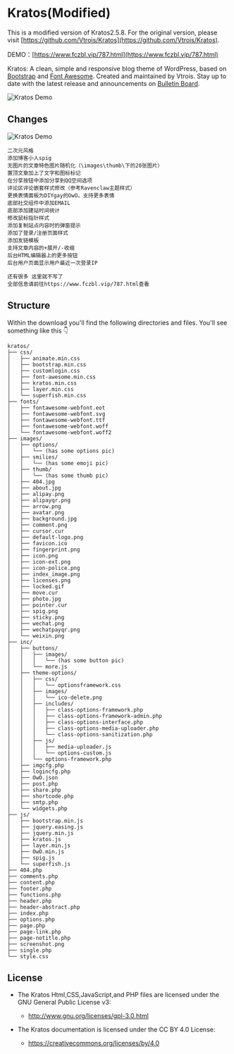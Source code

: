 # Kratos(Modified)

This is a modified version of Kratos2.5.8. For the original version, please visit [https://github.com/Vtrois/Kratos](https://github.com/Vtrois/Kratos).

DEMO：[https://www.fczbl.vip/787.html](https://www.fczbl.vip/787.html)

Kratos: A clean, simple and responsive blog theme of WordPress, based on [Bootstrap](https://github.com/twbs/bootstrap) and [Font Awesome](https://github.com/FortAwesome/Font-Awesome). Created and maintained by Vtrois. Stay up to date with the latest release and announcements on [Bulletin Board](https://github.com/Vtrois/Kratos/issues). 

![Kratos Demo](http://i2.bvimg.com/1949/649bfde164c5c8b1.png) 

## Changes
![Kratos Demo](https://www.fczbl.vip/wp-content/uploads/kratos2.jpg)
```
二次元风格
添加博客小人spig
无图片的文章特色图片随机化（\images\thumb\下的20张图片）
置顶文章加上了文字和图标标记
在分享按钮中添加分享到QQ空间选项
评论区评论嵌套样式修改（参考Ravenclaw主题样式）
更换表情面板为DIYgay的OwO，支持更多表情
底部社交组件中添加EMAIL
底部添加建站时间统计
修改鼠标指针样式
添加复制站点内容时的弹窗提示
添加了登录/注册页面样式
添加友链模板
支持文章内容的+展开/-收缩
后台HTML编辑器上的更多按钮
后台用户页面显示用户最近一次登录IP

还有很多 这里就不写了
全部信息请前往https://www.fczbl.vip/787.html查看
```

## Structure
Within the download you'll find the following directories and files. You'll see something like this :point_down:

```
kratos/
├── css/
│   ├── animate.min.css
│   ├── bootstrap.min.css
│   ├── customlogin.css
│   ├── font-awesome.min.css
│   ├── kratos.min.css
│   ├── layer.min.css
│   └── superfish.min.css
├── fonts/
│   ├── fontawesome-webfont.eot
│   ├── fontawesome-webfont.svg
│   ├── fontawesome-webfont.ttf
│   ├── fontawesome-webfont.woff
│   └── fontawesome-webfont.woff2
├── images/
│   ├── options/
│   │   └── (has some options pic)
│   ├── smilies/
│   │   └── (has some emoji pic)
│   ├── thumb/
│   │   └── (has some thumb pic)
│   ├── 404.jpg
│   ├── about.jpg
│   ├── alipay.png
│   ├── alipayqr.png
│   ├── arrow.png
│   ├── avatar.png
│   ├── background.jpg
│   ├── comment.png
│   ├── cursor.cur
│   ├── default-logo.png
│   ├── favicon.ico
│   ├── fingerprint.png
│   ├── icon.png
│   ├── icon-ext.png
│   ├── icon-police.png
│   ├── index_image.png
│   ├── licenses.png
│   ├── locked.gif
│   ├── move.cur
│   ├── photo.jpg
│   ├── pointer.cur
│   ├── spig.png
│   ├── sticky.png
│   ├── wechat.png
│   ├── wechatpayqr.png
│   └── weixin.png
├── inc/
│   ├── buttons/
│   │   ├── images/
│   │   │   └── (has some button pic)
│   │   └── more.js
│   ├── theme-options/
│   │   ├── css/
│   │   │   └── optionsframework.css
│   │   ├── images/
│   │   │   └── ico-delete.png
│   │   ├── includes/
│   │   │   ├── class-options-framework.php
│   │   │   ├── class-options-framework-admin.php
│   │   │   ├── class-options-interface.php
│   │   │   ├── class-options-media-uploader.php
│   │   │   └── class-options-sanitization.php
│   │   ├── js/
│   │   │   ├── media-uploader.js
│   │   │   └── options-custom.js
│   │   └── options-framework.php
│   ├── imgcfg.php
│   ├── logincfg.php
│   ├── OwO.json
│   ├── post.php
│   ├── share.php
│   ├── shortcode.php
│   ├── smtp.php
│   └── widgets.php
├── js/
│   ├── bootstrap.min.js
│   ├── jquery.easing.js
│   ├── jquery.min.js
│   ├── kratos.js
│   ├── layer.min.js
│   ├── OwO.min.js
│   ├── spig.js
│   └── superfish.js
├── 404.php
├── comments.php
├── content.php
├── footer.php
├── functions.php
├── header.php
├── header-abstract.php
├── index.php
├── options.php
├── page.php
├── page-link.php
├── page-notitle.php
├── screenshot.png
├── single.php
└── style.css

```
  
## License

- The Kratos Html,CSS,JavaScript,and PHP files are licensed under the GNU General Public License v3:
  - http://www.gnu.org/licenses/gpl-3.0.html

- The Kratos documentation is licensed under the CC BY 4.0 License:
  - https://creativecommons.org/licenses/by/4.0

